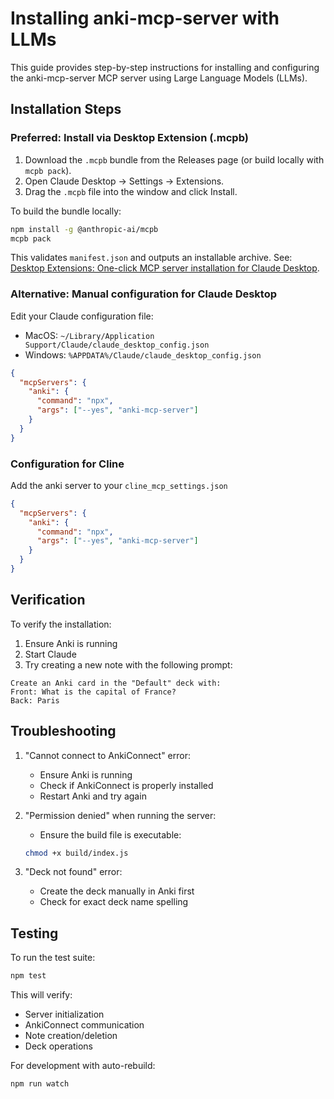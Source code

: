 # Installing anki-mcp-server with LLMs

This guide provides step-by-step instructions for installing and configuring the anki-mcp-server MCP server using Large Language Models (LLMs).

## Installation Steps

### Preferred: Install via Desktop Extension (.mcpb)

1. Download the `.mcpb` bundle from the Releases page (or build locally with `mcpb pack`).
2. Open Claude Desktop → Settings → Extensions.
3. Drag the `.mcpb` file into the window and click Install.

To build the bundle locally:

```bash
npm install -g @anthropic-ai/mcpb
mcpb pack
```

This validates `manifest.json` and outputs an installable archive. See: [Desktop Extensions: One-click MCP server installation for Claude Desktop](https://www.anthropic.com/engineering/desktop-extensions).

### Alternative: Manual configuration for Claude Desktop

Edit your Claude configuration file:

- MacOS: `~/Library/Application Support/Claude/claude_desktop_config.json`
- Windows: `%APPDATA%/Claude/claude_desktop_config.json`

```json
{
  "mcpServers": {
    "anki": {
      "command": "npx",
      "args": ["--yes", "anki-mcp-server"]
    }
  }
}
```

### Configuration for Cline

Add the anki server to your `cline_mcp_settings.json`

```json
{
  "mcpServers": {
    "anki": {
      "command": "npx",
      "args": ["--yes", "anki-mcp-server"]
    }
  }
}
```

## Verification

To verify the installation:

1. Ensure Anki is running
2. Start Claude
3. Try creating a new note with the following prompt:

```
Create an Anki card in the "Default" deck with:
Front: What is the capital of France?
Back: Paris
```

## Troubleshooting

1. "Cannot connect to AnkiConnect" error:

   - Ensure Anki is running
   - Check if AnkiConnect is properly installed
   - Restart Anki and try again

2. "Permission denied" when running the server:

   - Ensure the build file is executable:

   ```bash
   chmod +x build/index.js
   ```

3. "Deck not found" error:
   - Create the deck manually in Anki first
   - Check for exact deck name spelling

## Testing

To run the test suite:

```bash
npm test
```

This will verify:

- Server initialization
- AnkiConnect communication
- Note creation/deletion
- Deck operations

For development with auto-rebuild:

```bash
npm run watch
```

